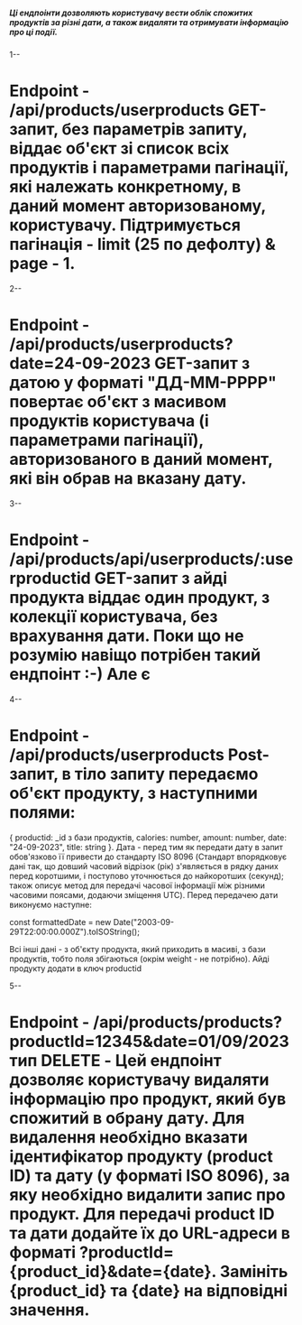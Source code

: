 ##### Ці ендпоінти дозволяють користувачу вести облік спожитих продуктів за різні дати, а також видаляти та отримувати інформацію про ці події.

1--

# Endpoint - /api/products/userproducts GET-запит, без параметрів запиту, віддає об'єкт зі список всіх продуктів і параметрами пагінації, які належать конкретному, в даний момент авторизованому, користувачу. Підтримується пагінація - limit (25 по дефолту) & page - 1.

2--

# Endpoint - /api/products/userproducts?date=24-09-2023 GET-запит з датою у форматі "ДД-ММ-РРРР" повертає об'єкт з масивом продуктів користувача (і параметрами пагінації), авторизованого в даний момент, які він обрав на вказану дату.

3--

# Endpoint - /api/products/api/userproducts/:userproductid GET-запит з айді продукта віддає один продукт, з колекції користувача, без врахування дати. Поки що не розумію навіщо потрібен такий ендпоінт :-) Але є

4--

# Endpoint - /api/products/userproducts Post-запит, в тіло запиту передаємо об'єкт продукту, з наступними полями:

{ productid: \_id з бази продуктів, calories: number, amount: number, date: "24-09-2023", title:
string }. Дата - перед тим як передати дату в запит обов'язково її привести до стандарту ISO 8096
(Стандарт впорядковує дані так, що довший часовий відрізок (рік) з'являється в рядку даних перед
коротшими, і поступово уточнюється до найкоротших (секунд); також описує метод для передачі часової
інформації між різними часовими поясами, додаючи зміщення UTC). Перед передачею дати виконуємо
наступне:

const formattedDate = new Date("2003-09-29T22:00:00.000Z").toISOString();

Всі інші дані - з об'єкту продукта, який приходить в масиві, з бази продуктів, тобто поля збігаються
(окрім weight - не потрібно). Айді продукту додати в ключ productid

5--

# Endpoint - /api/products/products?productId=12345&date=01/09/2023 тип DELETE - Цей ендпоінт дозволяє користувачу видаляти інформацію про продукт, який був спожитий в обрану дату. Для видалення необхідно вказати ідентифікатор продукту (product ID) та дату (у форматі ISO 8096), за яку необхідно видалити запис про продукт. Для передачі product ID та дати додайте їх до URL-адреси в форматі ?productId={product_id}&date={date}. Замініть {product_id} та {date} на відповідні значення.
